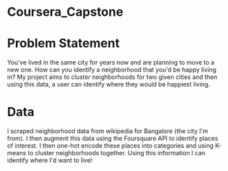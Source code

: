 # Coursera_Capstone

# Problem Statement

You've lived in the same city for years now and are planning to move to a new one. How can you identify a neighborhood that you'd be happy living in? My project aims to cluster neighborhoods for two given cities and then using this data, a user can identify where they would be happiest living.

# Data

I scraped neighborhood data from wikipedia for Bangalore (the city I'm from). I then augment this data using the Foursquare API to identify places of interest. I then one-hot encode these places into categories and using K-means to cluster neighborhoods together. Using this information I can identify where I'd want to live!
